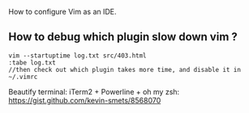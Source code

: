 How to configure Vim as an IDE.

## How to debug which plugin slow down vim ?
```
vim --startuptime log.txt src/403.html
:tabe log.txt
//then check out which plugin takes more time, and disable it in ~/.vimrc
```




Beautify terminal: iTerm2 + Powerline + oh my zsh:
https://gist.github.com/kevin-smets/8568070
